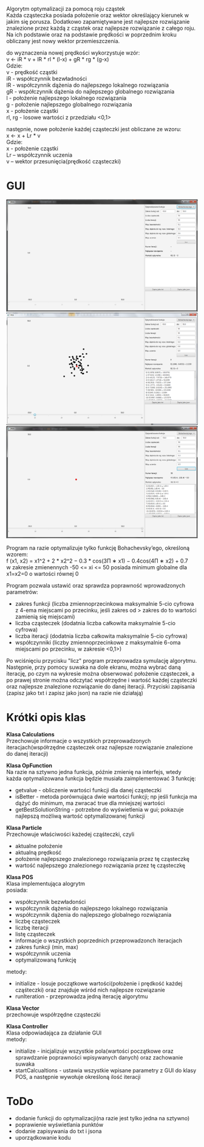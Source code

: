 
Algorytm optymalizacji za pomocą roju cząstek<br/>
Każda cząsteczka posiada położenie oraz wektor określający kierunek w jakim się porusza. Dodatkowo zapamiętywane jest najlepsze rozwiązanie znalezione przez każdą z cząstek oraz najlepsze rozwiązanie z całego roju. Na ich podstawie oraz na podstawie prędkości w poprzednim kroku obliczany jest nowy wektor przemieszczenia. 

do wyznaczenia nowej prędkości wykorzystuje wzór:<br/>
v <- iR * v + lR * rl * (l-x) + gR * rg * (g-x)<br/>
Gdzie:<br/>
	v - prędkość cząstki<br/>
	iR - współczynnik bezwładności<br/>
	lR - współczynnik dążenia do najlepszego lokalnego rozwiązania<br/>
	gR - współczynnik dążenia do najlepszego globalnego rozwiązania<br/>
	l - położenie najlepszego lokalnego rozwiązania<br/>
	g - położenie najlepszego globalnego rozwiązania<br/>
	x - położenie cząstki<br/>
	rl, rg - losowe wartości z przedziału <0,1><br/>

następnie, nowe położenie każdej cząsteczki jest obliczane ze wzoru:<br/>
x <- x + Lr * v<br/>
Gdzie:<br/>
	x - położenie cząstki <br/>
	Lr – współczynnik uczenia<br/>
	v – wektor przesunięcia(prędkość cząsteczki)<br/>

# GUI
![gui1](https://github.com/krysztok/inz/blob/main/screen-gui1.png)
![gui2](https://github.com/krysztok/inz/blob/main/screen-gui2.png)
![gui3](https://github.com/krysztok/inz/blob/main/screen-gui3.png)

Program na razie optymalizuje tylko funkcję Bohachevsky’ego, określoną wzorem:<br/>
f (x1, x2) = x1^2 + 2 * x2^2 − 0.3 * cos(3Π ∗ x1) − 0.4cos(4Π ∗ x2) + 0.7 <br/>
w zakresie zmienennych -50 <= xi <= 50 posiada minimum globalne dla x1=x2=0 o wartości równej 0

Program pozwala ustawić oraz sprawdza poprawność wprowadzonych parametrów:
- zakres funkcji (liczba zmiennoprzecinkowa maksymalnie 5-cio cyfrowa z 4-ema miejscami po przecinku, jeśli zakres od > zakres do to wartości zamienią się miejscami)
- liczba cząsteczek (dodatnia liczba całkowita maksymalnie 5-cio cyfrowa)
- liczba iteracji (dodatnia liczba całkowita maksymalnie 5-cio cyfrowa)
- współczynniki (liczby zmiennoprzecinkowe z maksymalnie 6-oma miejscami po przecinku, w zakresie <0,1>)

Po wciśnięciu przycisku "licz" program przeprowadza symulację algorytmu. Następnie, przy pomocy suwaka na dole ekranu, można wybrać daną iterację, po czym na wykresie można obserwować położenie cząsteczek, a po prawej stronie można odczytać współrzędne i wartość każdej cząsteczki oraz najlepsze znalezione rozwiązanie do danej iteracji. Przyciski zapisania (zapisz jako txt i zapisz jako json) na razie nie działają)

# Krótki opis klas
**Klasa Calculations**<br/>
Przechowuje informacje o wszystkich przeprowadzonych iteracjach(współrzędne cząsteczek oraz najlepsze rozwiązanie znalezione do danej iteracji)

**Klasa OpFunction**<br/>
Na razie na sztywno jedna funkcja, późnie zmienię na interfejs, wtedy każda optymalizowana funkcja będzie musiała zaimplementować 3 funkcję:<br/>
- getvalue - obliczenie wartości funkcji dla danej cząsteczki<br/>
- isBetter - metoda porównująca dwie wartości funkcji; np jeśli funkcja ma dążyć do minimum, ma zwracać true dla mniejszej wartości<br/>
- getBestSolutionString - potrzebne do wyświetlenia w gui; pokazuje najlepszą możliwą wartość optymalizowanej funkcji

**Klasa Particle**<br/>
Przechowuje właściwości każedej cząśteczki, czyli<br/>
- aktualne położenie<br/>
- aktualną prędkość<br/>
- położenie najlepszego znalezionego rozwiązania przez tę cząsteczkę<br/>
- wartość najlepszego znalezionego rozwiązania przez tę cząsteczkę

**Klasa POS**<br/>
Klasa implementująca alogrytm <br/>
posiada:<br/>
- współczynnik bezwładonści<br/>
- współczynnik dążenia do najlepszego lokalnego rozwiązania<br/>
- współczynnik dążenia do najlepszego globalnego rozwiązania<br/>
- liczbę cząsteczek<br/>
- liczbę iteracji<br/>
- listę cząsteczek<br/>
- informacje o wszystkich poprzednich przeprowadzonch iteracjach<br/>
- zakres funkcji (min, max)<br/>
- współczynnik uczenia<br/>
- optymalizowaną funkcję

metody:<br/>
- initialize - losuje początkowe wartości(położenie i prędkość każdej cząśteczki) oraz znajduje wśród nich najlepsze rozwiązanie<br/>
- runIteration - przeprowadza jedną iterację algorytmu<br/>

**Klasa Vector**<br/>
przechowuje współrzędne cząsteczki<br/>

**Klasa Controller**<br/>
Klasa odpowiadająca za działanie GUI<br/>
metody:<br/>
- initialize - inicjalizuje wszystkie pola(wartości początkowe oraz sprawdzanie poprawności wpisywanych danych) oraz zachowanie suwaka<br/>
- startCalcualtions - ustawia wszystkie wpisane parametry z GUI do klasy POS, a następnie wywołuje określoną ilość iteracji<br/>

# ToDo<br/>
- dodanie funkcji do optymalizacji(na razie jest tylko jedna na sztywno)<br/>
- poprawienie wyświetlania punktów<br/>
- dodanie zapisywania do txt i jsona<br/>
- uporządkowanie kodu